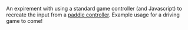 An expirement with using a standard game controller (and Javascript) to recreate the input from a [paddle controller](https://en.wikipedia.org/wiki/Paddle_%28game_controller%29). Example usage for a driving game to come!
